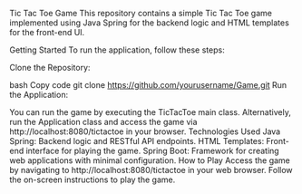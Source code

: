 Tic Tac Toe Game
This repository contains a simple Tic Tac Toe game implemented using Java Spring for the backend logic and HTML templates for the front-end UI.

Getting Started
To run the application, follow these steps:

Clone the Repository:

bash
Copy code
git clone https://github.com/yourusername/Game.git
Run the Application:

You can run the game by executing the TicTacToe main class.
Alternatively, run the Application class and access the game via http://localhost:8080/tictactoe in your browser.
Technologies Used
Java Spring: Backend logic and RESTful API endpoints.
HTML Templates: Front-end interface for playing the game.
Spring Boot: Framework for creating web applications with minimal configuration.
How to Play
Access the game by navigating to http://localhost:8080/tictactoe in your web browser.
Follow the on-screen instructions to play the game.
